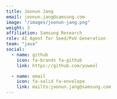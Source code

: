 ```yaml
---
title: Joonun Jang
email: joonun.jang@samsung.com
image: "/images/joonun-jang.png"
weight: 3
affiliation: Samsung Research
role: AI Agent for Seed/PoV Generation
team: "java"
social:
  - name: github
    icon: fa-brands fa-github
    link: https://github.com/yuweol

  - name: email
    icon: fa-solid fa-envelope
    link: mailto:joonun.jang@samsung.com
---
```

